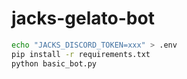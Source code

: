 # jacks-gelato-bot

```bash
echo "JACKS_DISCORD_TOKEN=xxx" > .env
pip install -r requirements.txt
python basic_bot.py
```
